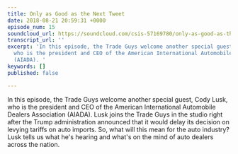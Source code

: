 ```yaml
---
title: Only as Good as the Next Tweet
date: 2018-08-21 20:59:31 +0000
episode_num: 15
soundcloud_url: https://soundcloud.com/csis-57169780/only-as-good-as-the-next-tweet
transcript_url: ''
excerpt: 'In this episode, the Trade Guys welcome another special guest, Cody Lusk,
  who is the president and CEO of the American International Automobile Dealers Association
  (AIADA). '
keywords: []
published: false

---
```

In this episode, the Trade Guys welcome another special guest, Cody Lusk, who is the president and CEO of the American International Automobile Dealers Association (AIADA). Lusk joins the Trade Guys in the studio right after the Trump administration announced that it would delay its decision on levying tariffs on auto imports. So, what will this mean for the auto industry? Lusk tells us what he's hearing and what's on the mind of auto dealers across the nation. 